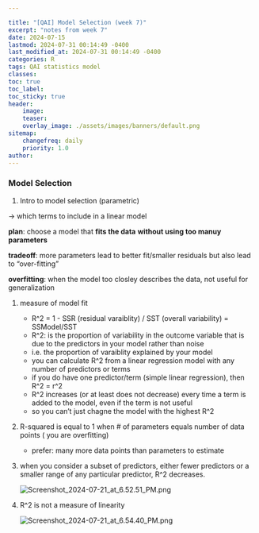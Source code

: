 ```yaml
---

title: "[QAI] Model Selection (week 7)"
excerpt: "notes from week 7"
date: 2024-07-15
lastmod: 2024-07-31 00:14:49 -0400
last_modified_at: 2024-07-31 00:14:49 -0400
categories: R
tags: QAI statistics model
classes:
toc: true
toc_label:
toc_sticky: true
header:
    image:
    teaser:
    overlay_image: ./assets/images/banners/default.png
sitemap:
    changefreq: daily
    priority: 1.0
author:
---
```


<!--postNo: 2024-07-31-->


### Model Selection

1. Intro to model selection (parametric)

→ which terms to include in a linear model


**plan**: choose a model that **fits the data** **without using too manuy parameters**


**tradeoff**: more parameters lead to better fit/smaller residuals but also lead to “over-fitting”


**overfitting**: when the model too closley describes the data, not useful for generalization

1. measure of model fit
	- R^2 = 1 - SSR (residual varaiblity) / SST (overall variability) = SSModel/SST
	- R^2: is the proportion of variability in the outcome variable that is due to the predictors in your model rather than noise
	- i.e. the proportion of varaiblity explained by your model
	- you can calculate R^2 from a linear regression model with any number of predictors or terms
	- if you do have one predictor/term (simple linear regression), then R^2 = r^2
	- R^2 increases (or at least does not decrease) every time a term is added to the model, even if the term is not useful
	- so you can’t just chagne the model with the highest R^2
2. R-squared is equal to 1 when # of parameters equals number of data points ( you are overfitting)
	- prefer: many more data points than parameters to estimate
3. when you consider a subset of predictors, either fewer predictors or a smaller range of any particular predictor, R^2 decreases.

	![Screenshot_2024-07-21_at_6.52.51_PM.png](https://prod-files-secure.s3.us-west-2.amazonaws.com/46a454de-d143-4526-a01f-0f13adda7dcc/b2c03c28-ef36-4b57-83c1-816b75a5188e/Screenshot_2024-07-21_at_6.52.51_PM.png?X-Amz-Algorithm=AWS4-HMAC-SHA256&X-Amz-Content-Sha256=UNSIGNED-PAYLOAD&X-Amz-Credential=AKIAT73L2G45HZZMZUHI%2F20240731%2Fus-west-2%2Fs3%2Faws4_request&X-Amz-Date=20240731T041454Z&X-Amz-Expires=3600&X-Amz-Signature=02e9fef069f89d32c739a120e3e11423a1ff784a1469fd7539ab4d474a152e66&X-Amz-SignedHeaders=host&x-id=GetObject)

4. R^2 is not a measure of linearity

	![Screenshot_2024-07-21_at_6.54.40_PM.png](https://prod-files-secure.s3.us-west-2.amazonaws.com/46a454de-d143-4526-a01f-0f13adda7dcc/26468104-a2fb-40a1-aac0-a98bf25795e3/Screenshot_2024-07-21_at_6.54.40_PM.png?X-Amz-Algorithm=AWS4-HMAC-SHA256&X-Amz-Content-Sha256=UNSIGNED-PAYLOAD&X-Amz-Credential=AKIAT73L2G45HZZMZUHI%2F20240731%2Fus-west-2%2Fs3%2Faws4_request&X-Amz-Date=20240731T041507Z&X-Amz-Expires=3600&X-Amz-Signature=9ed18fb112d7f4a5aadb8540df2d19a0fe18ead24b431f639b46fcfacd8f8b75&X-Amz-SignedHeaders=host&x-id=GetObject)


